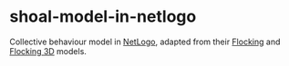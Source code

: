 # shoal-model-in-netlogo
Collective behaviour model in [NetLogo][netlogo], adapted from their [Flocking][flock] and [Flocking 3D][flock3D] models.




[netlogo]: https://ccl.northwestern.edu/netlogo/
[flock]: http://ccl.northwestern.edu/netlogo/models/Flocking
[flock3D]: http://ccl.northwestern.edu/netlogo/models/Flocking3D
